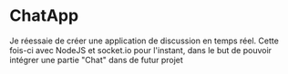 # ChatApp

Je réessaie de créer une application de discussion en temps réel.
Cette fois-ci avec NodeJS et socket.io pour l'instant, dans le but de pouvoir intégrer une partie "Chat" dans de futur projet
